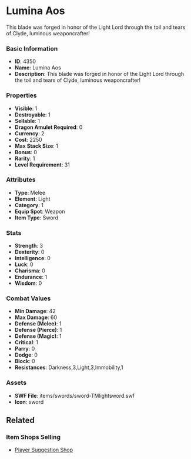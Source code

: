# Lumina Aos

This blade was forged in honor of the Light Lord through the toil and tears of Clyde, luminous weaponcrafter!

### Basic Information

- **ID**: 4350
- **Name**: Lumina Aos
- **Description**: This blade was forged in honor of the Light Lord through the toil and tears of Clyde, luminous weaponcrafter!

### Properties

- **Visible**: 1
- **Destroyable**: 1
- **Sellable**: 1
- **Dragon Amulet Required**: 0
- **Currency**: 2
- **Cost**: 2250
- **Max Stack Size**: 1
- **Bonus**: 0
- **Rarity**: 1
- **Level Requirement**: 31

### Attributes

- **Type**: Melee
- **Element**: Light
- **Category**: 1
- **Equip Spot**: Weapon
- **Item Type**: Sword

### Stats

- **Strength**: 3
- **Dexterity**: 0
- **Intelligence**: 0
- **Luck**: 0
- **Charisma**: 0
- **Endurance**: 1
- **Wisdom**: 0

### Combat Values

- **Min Damage**: 42
- **Max Damage**: 60
- **Defense (Melee)**: 1
- **Defense (Pierce)**: 1
- **Defense (Magic)**: 1
- **Critical**: 1
- **Parry**: 0
- **Dodge**: 0
- **Block**: 0
- **Resistances**: Darkness,3,Light,3,Immobility,1

### Assets

- **SWF File**: items/swords/sword-TMlightsword.swf
- **Icon**: sword

## Related

### Item Shops Selling

- [Player Suggestion Shop](../item-shops/135-player-suggestion-shop.md)

